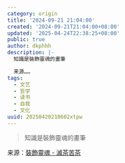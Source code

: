 ```yaml
---
category: origin
title: '2024-09-21 21:04:00'
created: '2024-09-21T21:04:00+08:00'
updated: '2025-04-24T22:38:25+08:00'
public: true
author: dkphhh
description: |-
  知識是裝飾靈魂的畫筆

  来源……
tags:
  - 文艺
  - 哲学
  - 读书
  - 自我
  - 文化
uuid: 20250420210602xtpw
---
```


> 知識是裝飾靈魂的畫筆

来源：[裝飾靈魂 - 滅茶苦茶](https://miechakucha.com/2024/kokoro-wo-kazaru)
